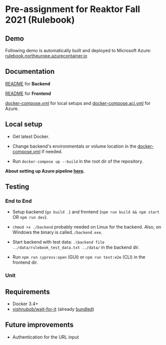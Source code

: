 # Pre-assignment for Reaktor Fall 2021 (Rulebook)

## Demo

Following demo is automatically built and deployed to Microsoft Azure: [rulebook.northeurope.azurecontainer.io](https://rulebook.northeurope.azurecontainer.io/)

## Documentation

[README](backend) for **Backend**

[README](frontend) for **Frontend**

[docker-compose.yml](docker-compose.yml) for local setups and [docker-compose.aci.yml](docker-compose.aci.yml) for Azure.

## Local setup

- Get latest Docker.

- Change backend's environmentals or volume location in the [docker-compose.yml](docker-compose.yml) if needed.

- Run `docker-compose up --build` in the root dir of the repository.

**About setting up Azure pipeline [here](AZURE.md).**

## Testing

### End to End

- Setup backend (`go build .`) and frontend (`npm run build && npm start` OR `npm run dev`).

- `chmod +x ./backend` probably needed on Linux for the backend. Also, on Windows the binary is called`./backend.exe`.

- Start backend with test data: `.\backend file ../data/rulebook_test_data.txt ../data/` in the backend dir.

- Run `npm run cypress:open` (GUI) or `npm run test:e2e` (CLI) in the frontend dir.

### Unit

## Requirements

- Docker 3.4+
- [vishnubob/wait-for-it](https://github.com/vishnubob/wait-for-it) (already [bundled](frontend/wait-for-it.sh))

## Future improvements

- Authentication for the URL input
